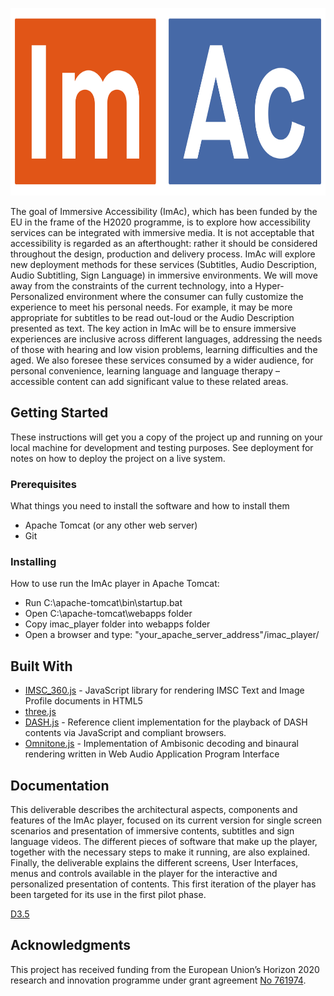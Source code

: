 <p align="center">
    <a href="http://www.imac-project.eu/">
        <img height="300px" width="774px" src="./portal/img/LOGO-IMAC.png" />
    </a>
</p>


<p>
	The goal of Immersive Accessibility (ImAc), which has been funded by the EU in the frame of the H2020 programme, is to explore how accessibility services can be integrated with immersive media. It is not acceptable that accessibility is regarded as an afterthought: rather it should be considered throughout the design, production and delivery process. ImAc will explore new deployment methods for these services (Subtitles, Audio Description, Audio Subtitling, Sign Language) in immersive environments. We will move away from the constraints of the current technology, into a Hyper-Personalized environment where the consumer can fully customize the experience to meet his personal needs. For example, it may be more appropriate for subtitles to be read out-loud or the Audio Description presented as text. The key action in ImAc will be to ensure immersive experiences are inclusive across different languages, addressing the needs of those with hearing and low vision problems, learning difficulties and the aged. We also foresee these services consumed by a wider audience, for personal convenience, learning language and language therapy – accessible content can add significant value to these related areas.
</p>


## Getting Started

These instructions will get you a copy of the project up and running on your local machine for development and testing purposes. See deployment for notes on how to deploy the project on a live system.

### Prerequisites

What things you need to install the software and how to install them

<ul>
    <li> Apache Tomcat (or any other web server)</li>
    <li> Git </li>
</ul>


### Installing

How to use run the ImAc player in Apache Tomcat:

* Run C:\apache-tomcat\bin\startup.bat
* Open C:\apache-tomcat\webapps folder
* Copy imac_player folder into webapps folder
* Open a browser and type: "your_apache_server_address"/imac_player/


## Built With

* [IMSC_360.js](https://github.com/sandflow/imscJS) - JavaScript library for rendering IMSC Text and Image Profile documents in HTML5
* [three.js](https://threejs.org/)
* [DASH.js](https://github.com/Dash-Industry-Forum/dash.js/wiki) - Reference client implementation for the playback of DASH contents via JavaScript and compliant browsers.
* [Omnitone.js](https://github.com/GoogleChrome/omnitone) - Implementation of Ambisonic decoding and binaural rendering written in Web Audio Application Program Interface


## Documentation

This deliverable describes the architectural aspects, components and features of the ImAc player, focused on its current version for single screen scenarios and presentation of immersive contents, subtitles and sign language videos. The different pieces of software that make up the player, together with the necessary steps to make it running, are also explained. Finally, the deliverable explains the different screens, User Interfaces, menus and controls available in the player for the interactive and personalized presentation of contents. This first iteration of the player has been targeted for its use in the first pilot phase.

[D3.5](http://imac-project.eu/wp-content/uploads/2018/12/D3.5-Player-.pdf)



## Acknowledgments

This project has received funding from the European Union’s Horizon 2020 research and innovation programme under grant agreement [No 761974](https://cordis.europa.eu/project/rcn/211084/factsheet/en).